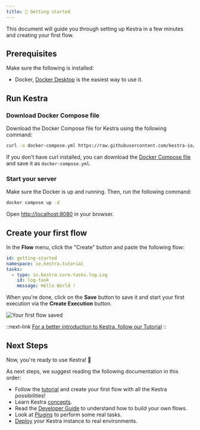 ```yaml
---
title: 🚀 Getting started
---
```


This document will guide you through setting up Kestra in a few minutes and creating your first flow.

## Prerequisites

Make sure the following is installed:
- Docker, [Docker Desktop](https://docs.docker.com/get-docker/) is the easiest way to use it.

## Run Kestra

### Download Docker Compose file

Download the Docker Compose file for Kestra using the following command:

```bash
curl -o docker-compose.yml https://raw.githubusercontent.com/kestra-io/kestra/develop/docker-compose.yml
```

If you don't have curl installed, you can download the [Docker Compose file](https://github.com/kestra-io/kestra/blob/develop/docker-compose.yml) and save it as `docker-compose.yml`.

### Start your server

Make sure the Docker is up and running. Then, run the following command:

```bash
docker compose up -d
```

Open [http://localhost:8080](http://localhost:8080) in your browser.

## Create your first flow

In the **Flow** menu, click the "Create" button and paste the following flow:

```yaml
id: getting-started
namespace: io.kestra.tutorial
tasks:
  - type: io.kestra.core.tasks.log.Log
    id: log-task
    message: Hello World !
```

When you're done, click on the **Save** button to save it and start your first execution via the **Create Execution** button.

![Your first flow saved](/docs/getting-started/saved.png)

::next-link
[For a better introduction to Kestra, follow our Tutorial](./02.tutorial/index.md)
::

## Next Steps

Now, you're ready to use Kestra! :rocket:

As next steps, we suggest reading the following documentation in this order:
- Follow the [tutorial](./02.tutorial/index.md) and create your first flow with all the Kestra possibilities!
- Learn Kestra [concepts](./03.concepts/index.md).
- Read the [Developer Guide](./05.developer-guide/index.md) to understand how to build your own flows.
- Look at [Plugins](../plugins/index.md) to perform some real tasks.
- [Deploy](./09.administrator-guide/index.md) your Kestra instance to real environments.
